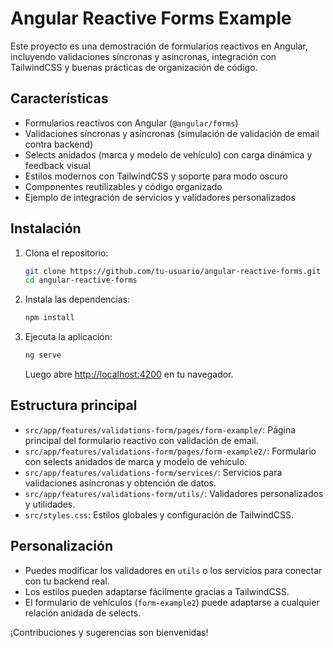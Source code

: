 # Angular Reactive Forms Example

Este proyecto es una demostración de formularios reactivos en Angular, incluyendo validaciones síncronas y asíncronas, integración con TailwindCSS y buenas prácticas de organización de código.

## Características

- Formularios reactivos con Angular (`@angular/forms`)
- Validaciones síncronas y asíncronas (simulación de validación de email contra backend)
- Selects anidados (marca y modelo de vehículo) con carga dinámica y feedback visual
- Estilos modernos con TailwindCSS y soporte para modo oscuro
- Componentes reutilizables y código organizado
- Ejemplo de integración de servicios y validadores personalizados

## Instalación

1. Clona el repositorio:
   ```bash
   git clone https://github.com/tu-usuario/angular-reactive-forms.git
   cd angular-reactive-forms
   ```

2. Instala las dependencias:
   ```bash
   npm install
   ```

3. Ejecuta la aplicación:
   ```bash
   ng serve
   ```
   Luego abre [http://localhost:4200](http://localhost:4200) en tu navegador.

## Estructura principal

- `src/app/features/validations-form/pages/form-example/`: Página principal del formulario reactivo con validación de email.
- `src/app/features/validations-form/pages/form-example2/`: Formulario con selects anidados de marca y modelo de vehículo.
- `src/app/features/validations-form/services/`: Servicios para validaciones asíncronas y obtención de datos.
- `src/app/features/validations-form/utils/`: Validadores personalizados y utilidades.
- `src/styles.css`: Estilos globales y configuración de TailwindCSS.

## Personalización

- Puedes modificar los validadores en `utils` o los servicios para conectar con tu backend real.
- Los estilos pueden adaptarse fácilmente gracias a TailwindCSS.
- El formulario de vehículos (`form-example2`) puede adaptarse a cualquier relación anidada de selects.

¡Contribuciones y sugerencias son bienvenidas!